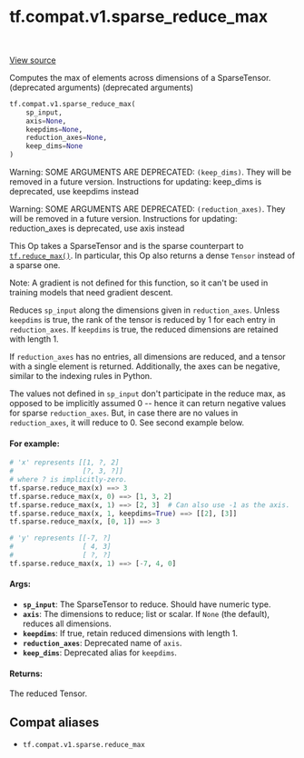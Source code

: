 <div itemscope itemtype="http://developers.google.com/ReferenceObject">
<meta itemprop="name" content="tf.compat.v1.sparse_reduce_max" />
<meta itemprop="path" content="Stable" />
</div>

# tf.compat.v1.sparse_reduce_max

<!-- Insert buttons and diff -->

<table class="tfo-notebook-buttons tfo-api" align="left">
</table>

<a target="_blank" href="/code/stable/tensorflow/python/ops/sparse_ops.py">View source</a>



Computes the max of elements across dimensions of a SparseTensor. (deprecated arguments) (deprecated arguments)

``` python
tf.compat.v1.sparse_reduce_max(
    sp_input,
    axis=None,
    keepdims=None,
    reduction_axes=None,
    keep_dims=None
)
```



<!-- Placeholder for "Used in" -->

Warning: SOME ARGUMENTS ARE DEPRECATED: `(keep_dims)`. They will be removed in a future version.
Instructions for updating:
keep_dims is deprecated, use keepdims instead

Warning: SOME ARGUMENTS ARE DEPRECATED: `(reduction_axes)`. They will be removed in a future version.
Instructions for updating:
reduction_axes is deprecated, use axis instead

This Op takes a SparseTensor and is the sparse counterpart to
<a href="../../../tf/math/reduce_max.md"><code>tf.reduce_max()</code></a>.  In particular, this Op also returns a dense `Tensor`
instead of a sparse one.

Note: A gradient is not defined for this function, so it can't be used
in training models that need gradient descent.

Reduces `sp_input` along the dimensions given in `reduction_axes`.  Unless
`keepdims` is true, the rank of the tensor is reduced by 1 for each entry in
`reduction_axes`. If `keepdims` is true, the reduced dimensions are retained
with length 1.

If `reduction_axes` has no entries, all dimensions are reduced, and a tensor
with a single element is returned.  Additionally, the axes can be negative,
similar to the indexing rules in Python.

The values not defined in `sp_input` don't participate in the reduce max,
as opposed to be implicitly assumed 0 -- hence it can return negative values
for sparse `reduction_axes`. But, in case there are no values in
`reduction_axes`, it will reduce to 0. See second example below.

#### For example:



```python
# 'x' represents [[1, ?, 2]
#                 [?, 3, ?]]
# where ? is implicitly-zero.
tf.sparse.reduce_max(x) ==> 3
tf.sparse.reduce_max(x, 0) ==> [1, 3, 2]
tf.sparse.reduce_max(x, 1) ==> [2, 3]  # Can also use -1 as the axis.
tf.sparse.reduce_max(x, 1, keepdims=True) ==> [[2], [3]]
tf.sparse.reduce_max(x, [0, 1]) ==> 3

# 'y' represents [[-7, ?]
#                 [ 4, 3]
#                 [ ?, ?]
tf.sparse.reduce_max(x, 1) ==> [-7, 4, 0]
```

#### Args:


* <b>`sp_input`</b>: The SparseTensor to reduce. Should have numeric type.
* <b>`axis`</b>: The dimensions to reduce; list or scalar. If `None` (the
  default), reduces all dimensions.
* <b>`keepdims`</b>: If true, retain reduced dimensions with length 1.
* <b>`reduction_axes`</b>: Deprecated name of `axis`.
* <b>`keep_dims`</b>:  Deprecated alias for `keepdims`.


#### Returns:

The reduced Tensor.


## Compat aliases

* `tf.compat.v1.sparse.reduce_max`

